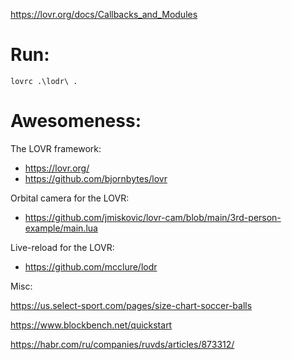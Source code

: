 https://lovr.org/docs/Callbacks_and_Modules

# Run:

```shell
lovrc .\lodr\ .
```


# Awesomeness:

The LOVR framework: 
- https://lovr.org/
- https://github.com/bjornbytes/lovr


Orbital camera for the LOVR: 
- https://github.com/jmiskovic/lovr-cam/blob/main/3rd-person-example/main.lua

Live-reload for the LOVR:
- https://github.com/mcclure/lodr


Misc:

https://us.select-sport.com/pages/size-chart-soccer-balls


https://www.blockbench.net/quickstart

https://habr.com/ru/companies/ruvds/articles/873312/


